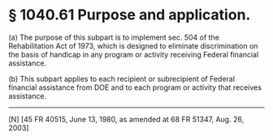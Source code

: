 # § 1040.61   Purpose and application.

(a) The purpose of this subpart is to implement sec. 504 of the Rehabilitation Act of 1973, which is designed to eliminate discrimination on the basis of handicap in any program or activity receiving Federal financial assistance. 


(b) This subpart applies to each recipient or subrecipient of Federal financial assistance from DOE and to each program or activity that receives assistance.



---

[N] [45 FR 40515, June 13, 1980, as amended at 68 FR 51347, Aug. 26, 2003]




